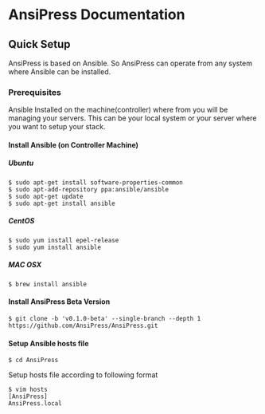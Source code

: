 # AnsiPress Documentation

## Quick Setup

AnsiPress is based on Ansible. So AnsiPress can operate from any system where Ansible can be installed.

### Prerequisites

Ansible Installed on the machine\(controller\) where from you will be managing your servers.  This can be your local system or your server where you want to setup your stack.

#### Install Ansible  \(on Controller Machine\)

##### Ubuntu

```
$ sudo apt-get install software-properties-common
$ sudo apt-add-repository ppa:ansible/ansible
$ sudo apt-get update
$ sudo apt-get install ansible
```

##### CentOS

```
$ sudo yum install epel-release
$ sudo yum install ansible
```

##### MAC OSX

```
$ brew install ansible
```

#### Install AnsiPress Beta Version

```
$ git clone -b 'v0.1.0-beta' --single-branch --depth 1 https://github.com/AnsiPress/AnsiPress.git
```

#### Setup Ansible hosts file

```
$ cd AnsiPress
```

Setup hosts  file according to following format

```
$ vim hosts
[AnsiPress]
AnsiPress.local
```



